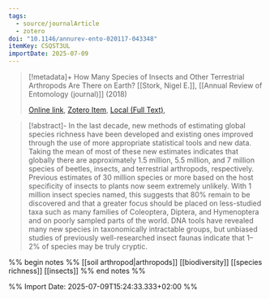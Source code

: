```yaml
---
tags:
  - source/journalArticle
  - zotero
doi: "10.1146/annurev-ento-020117-043348"
itemKey: CSQST3UL
importDate: 2025-07-09
---
```

>[!metadata]+
> How Many Species of Insects and Other Terrestrial Arthropods Are There on Earth?
> [[Stork, Nigel E.]], 
> [[Annual Review of Entomology (journal)]] (2018)
> 
> [Online link](https://www.annualreviews.org/content/journals/10.1146/annurev-ento-020117-043348), [Zotero Item](zotero://select/library/items/CSQST3UL), [Local (Full Text)](file://C:/Users/aburg/Documents/references/zotero/storage/RITUA99D/Stork2018_HowMany.pdf), 

>[!abstract]-
>In the last decade, new methods of estimating global species richness have been developed and existing ones improved through the use of more appropriate statistical tools and new data. Taking the mean of most of these new estimates indicates that globally there are approximately 1.5 million, 5.5 million, and 7 million species of beetles, insects, and terrestrial arthropods, respectively. Previous estimates of 30 million species or more based on the host specificity of insects to plants now seem extremely unlikely. With 1 million insect species named, this suggests that 80% remain to be discovered and that a greater focus should be placed on less-studied taxa such as many families of Coleoptera, Diptera, and Hymenoptera and on poorly sampled parts of the world. DNA tools have revealed many new species in taxonomically intractable groups, but unbiased studies of previously well-researched insect faunas indicate that 1–2% of species may be truly cryptic.

%% begin notes %%
[[soil arthropod|arthropods]]
[[biodiversity]]
[[species richness]]
[[insects]]
%% end notes %%

%% Import Date: 2025-07-09T15:24:33.333+02:00 %%
